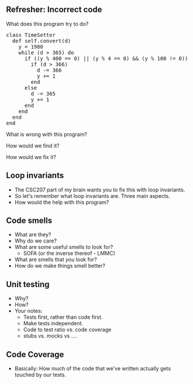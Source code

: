Refresher: Incorrect code
-------------------------

What does this program try to do?

<pre>
class TimeSetter
  def self.convert(d)
    y = 1980
    while (d > 365) do
      if ((y % 400 == 0) || (y % 4 == 0) && (y % 100 != 0))
        if (d > 366)
          d -= 366
          y += 1
        end
      else
        d -= 365
        y += 1
      end
    end
  end
end
</pre>

What is wrong with this program?

How would we find it?

How would we fix it?

Loop invariants
---------------

* The CSC207 part of my brain wants you to fix this with loop invariants.
* So let's remember what loop invariants are.  Three main aspects.
* How would the help with this program?

Code smells
-----------

* What are they?
* Why do we care?
* What are some useful smells to look for?
    * SOFA (or the inverse thereof - LMMC)
* What are smells that *you* look for?
* How do we make things smell better?

Unit testing
------------

* Why?
* How?
* Your notes:
    * Tests first, rather than code first.
    * Make tests independent.
    * Code to test ratio vs. code coverage
    * stubs vs. mocks vs ....

Code Coverage
-------------

* Basically: How much of the code that we've written actually gets touched
  by our tests.

